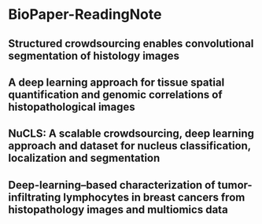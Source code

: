 # BioPaper-ReadingNote

## Structured crowdsourcing enables convolutional segmentation of histology images



## A deep learning approach for tissue spatial quantification and genomic correlations of histopathological images



## NuCLS: A scalable crowdsourcing, deep learning approach and dataset for nucleus classification, localization and segmentation



## Deep-learning–based characterization of tumor-infiltrating lymphocytes in breast cancers from histopathology images and multiomics data

